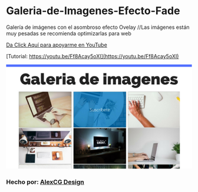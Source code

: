 # Galeria-de-Imagenes-Efecto-Fade
Galería de imágenes con el asombroso efecto Ovelay  //Las imágenes están muy pesadas se recomienda optimizarlas para web

[Da Click Aquí para apoyarme en YouTube](https://www.youtube.com/c/AlexCGDesign?sub_confirmation=1)

[Tutorial: https://youtu.be/Ff8Acay5oXI](https://youtu.be/Ff8Acay5oXI)

![AlexCG Design](https://github.com/AlexCGDesign/Galeria-de-Imagenes-Efecto-Fade/blob/master/Galeria%20con%20efecto%20Overlay/img/Galeria%20de%20imagenes.png)

### Hecho por: [AlexCG Design](https://www.youtube.com/c/AlexCGDesign?sub_confirmation=1)
